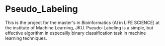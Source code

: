 # Pseudo_Labeling

This is the project for the master's in Bioinformatics (AI in LIFE SCIENCE) at the institute of Machine Learning, JKU. Pseudo-Labeling is a simple, but effective algorithm in especailly binary classification task in machine learning techniques. 

